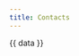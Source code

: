 ```yaml
---
title: Contacts
---
```


<script setup>
import { data } from './contacts.data'
</script>

{{ data }}
